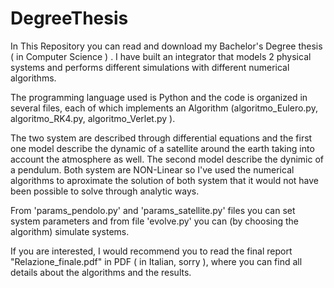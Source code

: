 # DegreeThesis

In This Repository you can read and download my Bachelor's Degree thesis ( in Computer Science ) . I have built an integrator that models 2 physical systems and performs different simulations with different numerical algorithms.

The programming language used is Python and the code is organized in several files, each of which implements an Algorithm (algoritmo_Eulero.py, algoritmo_RK4.py, algoritmo_Verlet.py ). 

The two system are described through differential equations and the first one model describe the dynamic of a satellite around the earth taking into account the
atmosphere as well. The second model describe the dynimic of a pendulum. Both system are NON-Linear so I've used the numerical algorithms to aproximate the solution
of both system that it would not have been possible to solve through analytic ways.


From 'params_pendolo.py' and 'params_satellite.py' files you can
set system parameters and from file 'evolve.py' you can (by choosing the algorithm) simulate systems.


If you are interested, I would recommend you to read the final report "Relazione_finale.pdf" in PDF ( in Italian, sorry ), where you can find all details about the algorithms and the results.

